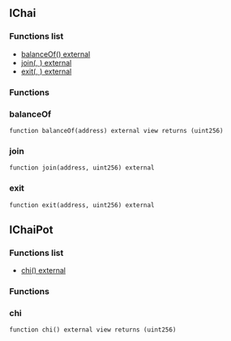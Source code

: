 
## IChai

### Functions list
- [balanceOf() external](#balanceof)
- [join(, ) external](#join)
- [exit(, ) external](#exit)

### Functions
### balanceOf

```solidity
function balanceOf(address) external view returns (uint256)
```

### join

```solidity
function join(address, uint256) external
```

### exit

```solidity
function exit(address, uint256) external
```

## IChaiPot

### Functions list
- [chi() external](#chi)

### Functions
### chi

```solidity
function chi() external view returns (uint256)
```

